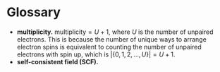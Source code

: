 # Glossary

- **multiplicity.** $\text{multiplicity} = U + 1$, where ${U}$ is the number of unpaired electrons. This is because the number of unique ways to arrange electron spins is equivalent to counting the number of unpaired electrons with spin up, which is $|\{0, 1, 2, ..., U\}| = U + 1$.
- **self-consistent field (SCF).**
